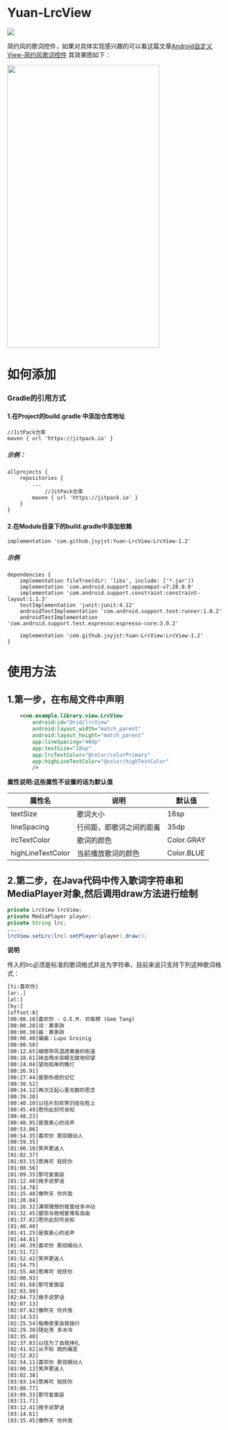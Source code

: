 # Yuan-LrcView



[![](https://img.shields.io/badge/作者-jsyjst-blue.svg)](https://blog.csdn.net/qq_41979349)

简约风的歌词控件，如果对具体实现感兴趣的可以看这篇文章[Android自定义View-简约风歌词控件](https://juejin.im/post/5d9d43986fb9a04e01662963)
其效果图如下：

<div align="left">
<img src="https://github.com/jsyjst/Yuan-LrcView/raw/master/screenshots/gif3.gif" height="650" width="350" >
</div>

# 如何添加

### Gradle的引用方式

#### 1.在Project的build.gradle 中添加仓库地址

```
//JitPack仓库
maven { url 'https://jitpack.io' }
```

##### 示例：

```
allprojects {
	repositories {
		...
      		//JitPack仓库
		maven { url 'https://jitpack.io' }
	}
}
```

#### 2.在Module目录下的build.gradle中添加依赖

```
implementation 'com.github.jsyjst:Yuan-LrcView:LrcView-1.2'
```

##### 示例

```
dependencies {
    implementation fileTree(dir: 'libs', include: ['*.jar'])
    implementation 'com.android.support:appcompat-v7:28.0.0'
    implementation 'com.android.support.constraint:constraint-layout:1.1.3'
    testImplementation 'junit:junit:4.12'
    androidTestImplementation 'com.android.support.test:runner:1.0.2'
    androidTestImplementation 'com.android.support.test.espresso:espresso-core:3.0.2'

    implementation 'com.github.jsyjst:Yuan-LrcView:LrcView-1.2'
}
```

# 使用方法

## 1.第一步，在布局文件中声明

```xml
    <com.example.library.view.LrcView
        android:id="@+id/lrcView"
        android:layout_width="match_parent"
        android:layout_height="match_parent"
        app:lineSpacing="40dp"
        app:textSize="18sp"
        app:lrcTextColor="@color/colorPrimary"
        app:highLineTextColor="@color/highTextColor"
        />
```

**属性说明:这些属性不设置的话为默认值**

| 属性名            | 说明                     | 默认值     |
| ----------------- | ------------------------ | ---------- |
| textSize          | 歌词大小                 | 16sp       |
| lineSpacing       | 行间距，即歌词之间的距离 | 35dp       |
| lrcTextColor      | 歌词的颜色               | Color.GRAY |
| highLineTextColor | 当前播放歌词的颜色       | Color.BLUE |

## 2.第二步，在Java代码中传入歌词字符串和MediaPlayer对象,然后调用draw方法进行绘制

```java
private LrcView lrcView;
private MediaPlayer player;
private String lrc;
.....
lrcView.setLrc(lrc).setPlayer(player).draw();
```

**说明**

传入的lrc必须是标准的歌词格式并且为字符串，目前来说只支持下列这种歌词格式：

```xml
[ti:喜欢你]
[ar:.]
[al:]
[by:]
[offset:0]
[00:00.10]喜欢你 - G.E.M. 邓紫棋 (Gem Tang)
[00:00.20]词：黄家驹
[00:00.30]曲：黄家驹
[00:00.40]编曲：Lupo Groinig
[00:00.50]
[00:12.65]细雨带风湿透黄昏的街道
[00:18.61]抹去雨水双眼无故地仰望
[00:24.04]望向孤单的晚灯
[00:26.91]
[00:27.44]是那伤感的记忆
[00:30.52]
[00:34.12]再次泛起心里无数的思念
[00:39.28]
[00:40.10]以往片刻欢笑仍挂在脸上
[00:45.49]愿你此刻可会知
[00:48.23]
[00:48.95]是我衷心的说声
[00:53.06]
[00:54.35]喜欢你 那双眼动人
[00:59.35]
[01:00.10]笑声更迷人
[01:02.37]
[01:03.15]愿再可 轻抚你
[01:08.56]
[01:09.35]那可爱面容
[01:12.40]挽手说梦话
[01:14.78]
[01:15.48]像昨天 你共我
[01:20.84]
[01:26.32]满带理想的我曾经多冲动
[01:32.45]屡怨与她相爱难有自由
[01:37.82]愿你此刻可会知
[01:40.40]
[01:41.25]是我衷心的说声
[01:44.81]
[01:46.39]喜欢你 那双眼动人
[01:51.72]
[01:52.42]笑声更迷人
[01:54.75]
[01:55.48]愿再可 轻抚你
[02:00.93]
[02:01.68]那可爱面容
[02:03.99]
[02:04.73]挽手说梦话
[02:07.13]
[02:07.82]像昨天 你共我
[02:14.53]
[02:25.54]每晚夜里自我独行
[02:29.30]随处荡 多冰冷
[02:35.40]
[02:37.83]以往为了自我挣扎
[02:41.62]从不知 她的痛苦
[02:52.02]
[02:54.11]喜欢你 那双眼动人
[03:00.13]笑声更迷人
[03:02.38]
[03:03.14]愿再可 轻抚你
[03:08.77]
[03:09.33]那可爱面容
[03:11.71]
[03:12.41]挽手说梦话
[03:14.61]
[03:15.45]像昨天 你共我
```
